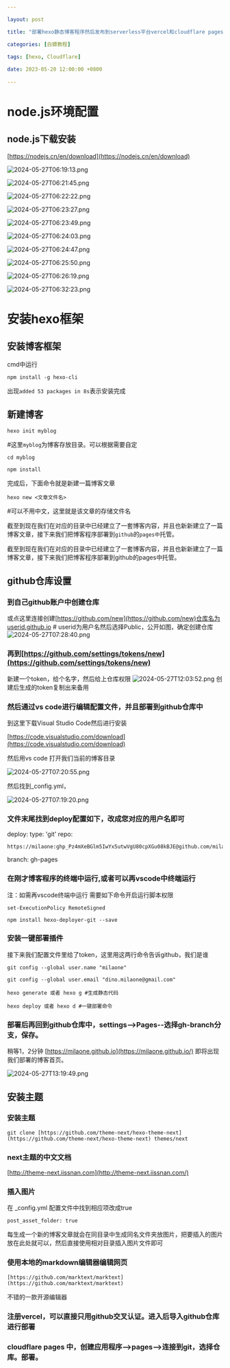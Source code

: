 ```yaml
---

layout: post

title: "部署hexo静态博客程序然后发布到serverless平台vercel和cloudflare pages的教程"

categories: [白嫖教程]

tags: [hexo, Cloudflare]
 
date: 2023-05-20 12:00:00 +0800
 
---
```




# node.js环境配置

## node.js下载安装

[https://nodejs.cn/en/download](https://nodejs.cn/en/download)

![2024-05-27T06:19:13.png](https://img.5205230.xyz/file/cee384f908ed3cfc97600.png "2024-05-27T06:19:13.png")

![2024-05-27T06:21:45.png](https://img.5205230.xyz/file/aafab66f696c235eb60ac.png "2024-05-27T06:21:45.png")

![2024-05-27T06:22:22.png](https://img.5205230.xyz/file/c45168057fbbbe0b20f2c.png"2024-05-27T06:22:22.png")

![2024-05-27T06:23:27.png](https://img.5205230.xyz/file/967958baf5222b70f2c27.png "2024-05-27T06:23:27.png")

![2024-05-27T06:23:49.png](https://img.5205230.xyz/file/5bac7f0f48592504c1171.png "2024-05-27T06:23:49.png")

![2024-05-27T06:24:03.png](https://img.5205230.xyz/file/cbf78c960974e850ee335.png "2024-05-27T06:24:03.png")

![2024-05-27T06:24:47.png](https://img.5205230.xyz/file/bd5784945395a82be45a1.png "2024-05-27T06:24:47.png")

![2024-05-27T06:25:50.png](https://img.5205230.xyz/file/8a24ceca92d832aeee843.png "2024-05-27T06:25:50.png")

![2024-05-27T06:26:19.png](https://img.5205230.xyz/file/dbe74c0d7f8972f4808e9.png "2024-05-27T06:26:19.png")

![2024-05-27T06:32:23.png](https://img.5205230.xyz/file/00037e25562e2370ad757.png "2024-05-27T06:32:23.png")

# 安装hexo框架

## 安装博客框架

cmd中运行

```apacheconf
npm install -g hexo-cli
```

出现`added 53 packages in 8s`表示安装完成

## 新建博客

```apacheconf
hexo init myblog
```

#这里`myblog`为博客存放目录。可以根据需要自定

```apacheconf
cd myblog
```

```apacheconf
npm install
```

完成后，下面命令就是新建一篇博客文章

```apacheconf
hexo new <文章文件名>
```

#可以不用中文，这里就是该文章的存储文件名

截至到现在我们在对应的目录中已经建立了一套博客内容，并且也新新建立了一篇博客文章，接下来我们把博客程序部署到`github`的`pages中`托管。

截至到现在我们在对应的目录中已经建立了一套博客内容，并且也新新建立了一篇博客文章，接下来我们把博客程序部署到github的pages中托管。

## github仓库设置

### 到自己github账户中创建仓库

或点这里连接创建[https://github.com/new](https://github.com/new)仓库名为userid.github.io # userid为用户名然后选择Public，公开如图，确定创建仓库![2024-05-27T07:28:40.png](https://img.5205230.xyz/file/78ca43a45c3378e89241c.png "2024-05-27T07:28:40.png")

### 再到[https://github.com/settings/tokens/new](https://github.com/settings/tokens/new)

新建一个token，给个名字，然后给上仓库权限
![2024-05-27T12:03:52.png](https://img.5205230.xyz/file/9ca437f0359916320ea8b.png "2024-05-27T12:03:52.png")
创建后生成的token复制出来备用

### 然后通过vs code进行编辑配置文件，并且部署到github仓库中

到这里下载Visual Studio Code然后进行安装

[https://code.visualstudio.com/download](https://code.visualstudio.com/download)

然后用vs code 打开我们当前的博客目录

![2024-05-27T07:20:55.png](https://img.5205230.xyz/file/d148ebdbd9296c37d4471.png "2024-05-27T07:20:55.png")

然后找到_config.yml，

![2024-05-27T07:19:20.png](https://img.5205230.xyz/file/01d99cc8a6e8e2f5e4e5e.png "2024-05-27T07:19:20.png")

### 文件末尾找到deploy配置如下，改成您对应的用户名即可

deploy:
type: 'git'
repo:

```apacheconf
https://milaone:ghp_Pz4mXeBGlm5IwYx5utwVgU80cpXGu08kBJE@github.com/milaone/milaone.github.io.git
```

branch: gh-pages

### 在刚才博客程序的终端中运行,或者可以再vscode中终端运行

注：如需再vscode终端中运行 需要如下命令开启运行脚本权限

```apacheconf
set-ExecutionPolicy RemoteSigned
```

```apacheconf
npm install hexo-deployer-git --save
```

### 安装一键部署插件

接下来我们配置文件里给了token，这里用这两行命令告诉github，我们是谁

```apacheconf
git config --global user.name "milaone"
```

```apacheconf
git config --global user.email "dino.milaone@gmail.com"
```

```apacheconf
hexo generate 或者 hexo g #生成静态代码
```

```apacheconf
hexo deploy 或者 hexo d #一键部署命令
```

### 部署后再回到github仓库中，settings-->Pages--选择gh-branch分支，保存。

稍等1，2分钟 [https://milaone.github.io](https://milaone.github.io/) 即将出现我们部署的博客首页。

![2024-05-27T13:19:49.png](https://img.5205230.xyz/file/228b420e22d270e285e86.png "2024-05-27T13:19:49.png")

## 安装主题

### 安装主题
```
git clone [https://github.com/theme-next/hexo-theme-next](https://github.com/theme-next/hexo-theme-next) themes/next
```
### next主题的中文文档

[http://theme-next.iissnan.com](http://theme-next.iissnan.com/)

### 插入图片

在 _config.yml 配置文件中找到相应项改成true
```
post_asset_folder: true
```
每生成一个新的博客文章就会在同目录中生成同名文件夹放图片，把要插入的图片放在此处就可以，然后直接使用相对目录插入图片文件即可

### 使用本地的markdown编辑器编辑网页
```
[https://github.com/marktext/marktext](https://github.com/marktext/marktext)
```
不错的一款开源编辑器

### 注册vercel，可以直接只用github交叉认证。进入后导入github仓库进行部署

### cloudflare pages 中，创建应用程序-->pages-->连接到git，选择仓库。部署。
